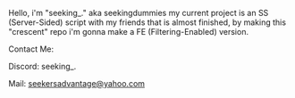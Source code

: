 Hello, i'm "seeking_." aka seekingdummies my current project is an SS (Server-Sided) script with my friends that is almost finished, by making this "crescent" repo i'm gonna make a FE (Filtering-Enabled) version.

Contact Me: 

Discord: seeking_.

Mail: seekersadvantage@yahoo.com
